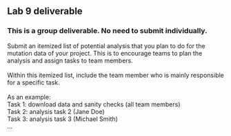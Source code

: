 ## Lab 9 deliverable 

### This is a group deliverable. No need to submit individually. 

Submit an itemized list of potential analysis that you plan to do for the mutation data of your project. This is to encourage teams to plan the analysis and assign tasks to team members. 
<br />
<br />
Within this itemized list, include the team member who is mainly responsible for a specific task.
<br />
<br />
As an example:
<br />
Task 1: download data and sanity checks (all team members)
<br />
Task 2: analysis task 2 (Jane Doe)
<br />
Task 3: analysis task 3 (Michael Smith) 
<br />
...
<br />



